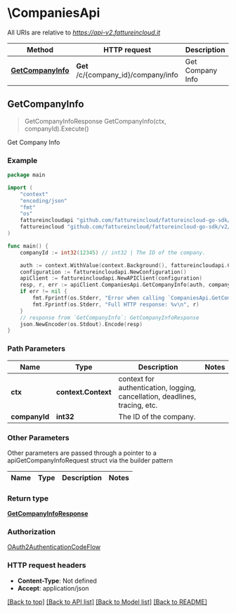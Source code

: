 # \CompaniesApi

All URIs are relative to *https://api-v2.fattureincloud.it*

Method | HTTP request | Description
------------- | ------------- | -------------
[**GetCompanyInfo**](CompaniesApi.md#GetCompanyInfo) | **Get** /c/{company_id}/company/info | Get Company Info



## GetCompanyInfo

> GetCompanyInfoResponse GetCompanyInfo(ctx, companyId).Execute()

Get Company Info



### Example

```go
package main

import (
    "context"
    "encoding/json"
    "fmt"
    "os"
    fattureincloudapi "github.com/fattureincloud/fattureincloud-go-sdk/v2/api"
    fattureincloud "github.com/fattureincloud/fattureincloud-go-sdk/v2/model"
)

func main() {
    companyId := int32(12345) // int32 | The ID of the company.

    auth := context.WithValue(context.Background(), fattureincloudapi.ContextAccessToken, "ACCESS_TOKEN")
    configuration := fattureincloudapi.NewConfiguration()
    apiClient := fattureincloudapi.NewAPIClient(configuration)
    resp, r, err := apiClient.CompaniesApi.GetCompanyInfo(auth, companyId).Execute()
    if err != nil {
        fmt.Fprintf(os.Stderr, "Error when calling `CompaniesApi.GetCompanyInfo``: %v\n", err)
        fmt.Fprintf(os.Stderr, "Full HTTP response: %v\n", r)
    }
    // response from `GetCompanyInfo`: GetCompanyInfoResponse
    json.NewEncoder(os.Stdout).Encode(resp)
}
```

### Path Parameters


Name | Type | Description  | Notes
------------- | ------------- | ------------- | -------------
**ctx** | **context.Context** | context for authentication, logging, cancellation, deadlines, tracing, etc.
**companyId** | **int32** | The ID of the company. | 

### Other Parameters

Other parameters are passed through a pointer to a apiGetCompanyInfoRequest struct via the builder pattern


Name | Type | Description  | Notes
------------- | ------------- | ------------- | -------------


### Return type

[**GetCompanyInfoResponse**](GetCompanyInfoResponse.md)

### Authorization

[OAuth2AuthenticationCodeFlow](../README.md#OAuth2AuthenticationCodeFlow)

### HTTP request headers

- **Content-Type**: Not defined
- **Accept**: application/json

[[Back to top]](#) [[Back to API list]](../README.md#documentation-for-api-endpoints)
[[Back to Model list]](../README.md#documentation-for-models)
[[Back to README]](../README.md)

